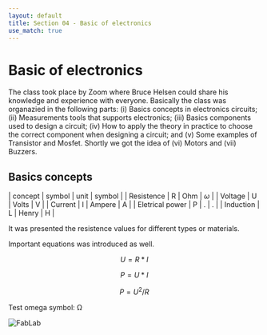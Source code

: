 ```yaml
---
layout: default
title: Section 04 - Basic of electronics
use_match: true
---
```


# Basic of electronics

The class took place by Zoom where Bruce Helsen could share his knowledge and experience with everyone.
Basically the class was organazied in the following parts: (i) Basics concepts in electronics circuits; (ii) Measurements tools that supports electronics; (iii) Basics components used to design a circuit; (iv) How to apply the theory in practice to choose the correct component when designing a circuit; and (v) Some examples of Transistor and Mosfet.
Shortly we got the idea of (vi) Motors and (vii) Buzzers.

## Basics concepts

| concept | symbol | unit | symbol |
| Resistence | R | Ohm | $\omega$ |
| Voltage | U | Volts | V |
| Current | I | Ampere | A |
| Eletrical power | P | . | . |
| Induction | L | Henry | H |

It was presented the resistence values for different types or materials.

Important equations was introduced as well.

$$
	U = R * I
$$

$$
	P = U * I
$$

$$
	P = U^2 / R
$$


Test omega symbol: &#x3a9; 

![FabLab](imgs/Fab_Lab_logo.png)